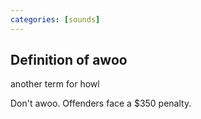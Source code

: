 ```yaml
---
categories: [sounds]
---
```

## Definition of awoo

another term for howl

Don't awoo. Offenders face a $350 penalty.
